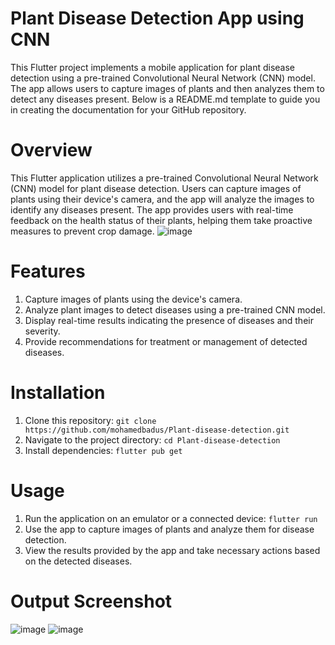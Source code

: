 # Plant Disease Detection App using CNN

This Flutter project implements a mobile application for plant disease detection using a pre-trained Convolutional Neural Network (CNN) model. The app allows users to capture images of plants and then analyzes them to detect any diseases present. Below is a README.md template to guide you in creating the documentation for your GitHub repository.

# Overview

This Flutter application utilizes a pre-trained Convolutional Neural Network (CNN) model for plant disease detection. Users can capture images of plants using their device's camera, and the app will analyze the images to identify any diseases present. The app provides users with real-time feedback on the health status of their plants, helping them take proactive measures to prevent crop damage.
![image](https://github.com/mohamedbadus/Plant-disease-detection/assets/116250693/e40e6e99-43df-444a-962d-d4acc26ed836)


# Features
1. Capture images of plants using the device's camera.
2. Analyze plant images to detect diseases using a pre-trained CNN model.
3. Display real-time results indicating the presence of diseases and their severity.
4. Provide recommendations for treatment or management of detected diseases.

# Installation

1. Clone this repository:
`git clone https://github.com/mohamedbadus/Plant-disease-detection.git`
2. Navigate to the project directory:
`cd Plant-disease-detection`
3. Install dependencies:
`flutter pub get`

# Usage
1. Run the application on an emulator or a connected device:
`flutter run`
2. Use the app to capture images of plants and analyze them for disease detection.
3. View the results provided by the app and take necessary actions based on the detected diseases. 

# Output Screenshot
![image](https://github.com/mohamedbadus/Plant-disease-detection/assets/116250693/24dda95e-8750-4081-9540-30848de31ddd)
![image](https://github.com/mohamedbadus/Plant-disease-detection/assets/116250693/0c5633c7-f305-4bdb-8495-b1622f96af24)



